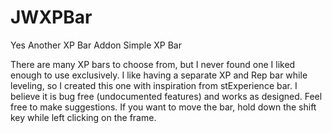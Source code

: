 # JWXPBar
Yes Another XP Bar Addon
Simple XP Bar

There are many XP bars to choose from, but I never found one I liked enough to use exclusively. I like having a separate XP and Rep bar while leveling, so I created this one with inspiration from stExperience bar. I believe it is bug free (undocumented features) and works as designed. Feel free to make suggestions. If you want to move the bar, hold down the shift key while left clicking on the frame.
